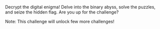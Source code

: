 Decrypt the digital enigma! Delve into the binary abyss, solve the puzzles, and seize the hidden flag. Are you up for the challenge?

Note: This challenge will unlock few more challenges!
